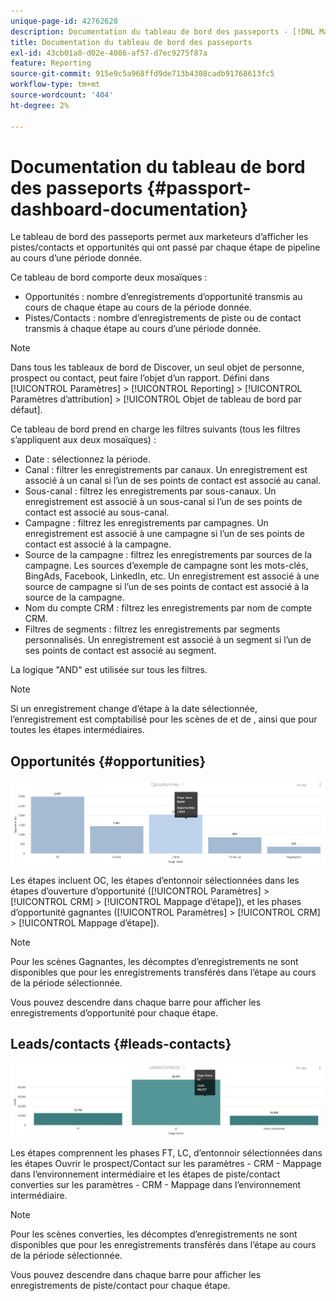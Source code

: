 ```yaml
---
unique-page-id: 42762628
description: Documentation du tableau de bord des passeports - [!DNL Marketo Measure]
title: Documentation du tableau de bord des passeports
exl-id: 43cb01a8-d02e-4086-af57-d7ec9275f87a
feature: Reporting
source-git-commit: 915e9c5a968ffd9de713b4308cadb91768613fc5
workflow-type: tm+mt
source-wordcount: '404'
ht-degree: 2%

---
```


# Documentation du tableau de bord des passeports {#passport-dashboard-documentation}

Le tableau de bord des passeports permet aux marketeurs d’afficher les pistes/contacts et opportunités qui ont passé par chaque étape de pipeline au cours d’une période donnée.

Ce tableau de bord comporte deux mosaïques :

* Opportunités : nombre d’enregistrements d’opportunité transmis au cours de chaque étape au cours de la période donnée.
* Pistes/Contacts : nombre d’enregistrements de piste ou de contact transmis à chaque étape au cours d’une période donnée.

>[!NOTE]
>
>Dans tous les tableaux de bord de Discover, un seul objet de personne, prospect ou contact, peut faire l’objet d’un rapport. Défini dans [!UICONTROL Paramètres] > [!UICONTROL Reporting] > [!UICONTROL Paramètres d’attribution] > [!UICONTROL Objet de tableau de bord par défaut].

Ce tableau de bord prend en charge les filtres suivants (tous les filtres s’appliquent aux deux mosaïques) :

* Date : sélectionnez la période.
* Canal : filtrer les enregistrements par canaux. Un enregistrement est associé à un canal si l’un de ses points de contact est associé au canal.
* Sous-canal : filtrez les enregistrements par sous-canaux. Un enregistrement est associé à un sous-canal si l’un de ses points de contact est associé au sous-canal.
* Campagne : filtrez les enregistrements par campagnes. Un enregistrement est associé à une campagne si l’un de ses points de contact est associé à la campagne.
* Source de la campagne : filtrez les enregistrements par sources de la campagne. Les sources d’exemple de campagne sont les mots-clés, BingAds, Facebook, LinkedIn, etc. Un enregistrement est associé à une source de campagne si l’un de ses points de contact est associé à la source de la campagne.
* Nom du compte CRM : filtrez les enregistrements par nom de compte CRM.
* Filtres de segments : filtrez les enregistrements par segments personnalisés. Un enregistrement est associé à un segment si l’un de ses points de contact est associé au segment.

La logique &quot;AND&quot; est utilisée sur tous les filtres.

>[!NOTE]
>
>Si un enregistrement change d’étape à la date sélectionnée, l’enregistrement est comptabilisé pour les scènes de et de , ainsi que pour toutes les étapes intermédiaires.

## Opportunités {#opportunities}

![](assets/one-1.png)

Les étapes incluent OC, les étapes d’entonnoir sélectionnées dans les étapes d’ouverture d’opportunité ([!UICONTROL Paramètres] > [!UICONTROL CRM] > [!UICONTROL Mappage d’étape]), et les phases d’opportunité gagnantes ([!UICONTROL Paramètres] > [!UICONTROL CRM] > [!UICONTROL Mappage d’étape]).

>[!NOTE]
>
>Pour les scènes Gagnantes, les décomptes d’enregistrements ne sont disponibles que pour les enregistrements transférés dans l’étape au cours de la période sélectionnée.

Vous pouvez descendre dans chaque barre pour afficher les enregistrements d’opportunité pour chaque étape.

## Leads/contacts {#leads-contacts}

![](assets/two-1.png)

Les étapes comprennent les phases FT, LC, d’entonnoir sélectionnées dans les étapes Ouvrir le prospect/Contact sur les paramètres - CRM - Mappage dans l’environnement intermédiaire et les étapes de piste/contact converties sur les paramètres - CRM - Mappage dans l’environnement intermédiaire.

>[!NOTE]
>
>Pour les scènes converties, les décomptes d’enregistrements ne sont disponibles que pour les enregistrements transférés dans l’étape au cours de la période sélectionnée.

Vous pouvez descendre dans chaque barre pour afficher les enregistrements de piste/contact pour chaque étape.
